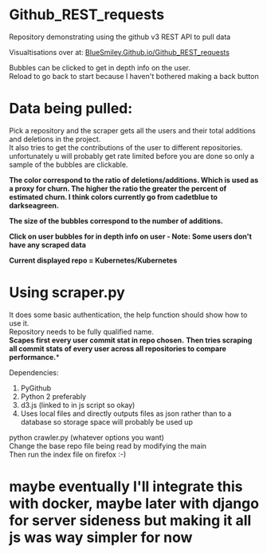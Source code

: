 # Github_REST_requests
Repository demonstrating using the github v3 REST API to pull data

Visualtisations over at: [BlueSmiley.Github.io/Github_REST_requests](https://bluesmiley.github.io/Github_REST_requests/)

Bubbles can be clicked to get in depth info on the user.  
Reload to go back to start because I haven't bothered making a back button  

# Data being pulled:
Pick a repository and the scraper gets all the users and their total additions and deletions in the project.  
It also tries to get the contributions of the user to different repositories. unfortunately u will probably get rate limited before you are done so only a sample of the bubbles are clickable.

**The color correspond to the ratio of deletions/additions. Which is used as a proxy for churn. The higher the ratio the greater the percent of estimated churn. I think colors currently go from cadetblue to darkseagreen.**

**The size of the bubbles correspond to the number of additions.**

**Click on user bubbles for in depth info on user - Note: Some users don't have any scraped data**

**Current displayed repo = Kubernetes/Kubernetes**

# Using scraper.py
It does some basic authentication, the help function should show how to use it.  
Repository needs to be fully qualified name.  
**Scapes first every user commit stat in repo chosen.**
**Then tries scraping all commit stats of every user across all repositories to compare performance.***

Dependencies:
1. PyGithub
2. Python 2 preferably
3. d3.js (linked to in js script so okay)
4. Uses local files and directly outputs files as json rather than to a database so storage space will probably be used up

python crawler.py (whatever options you want)  
Change the base repo file being read by modifying the main  
Then run the index file on firefox :-)  

# maybe eventually I'll integrate this with docker, maybe later with django for server sideness but making it all js was way simpler for now
